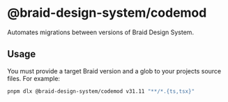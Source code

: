 # @braid-design-system/codemod

Automates migrations between versions of Braid Design System.

## Usage

You must provide a target Braid version and a glob to your projects source files. For example:

```bash
pnpm dlx @braid-design-system/codemod v31.11 "**/*.{ts,tsx}"
```
